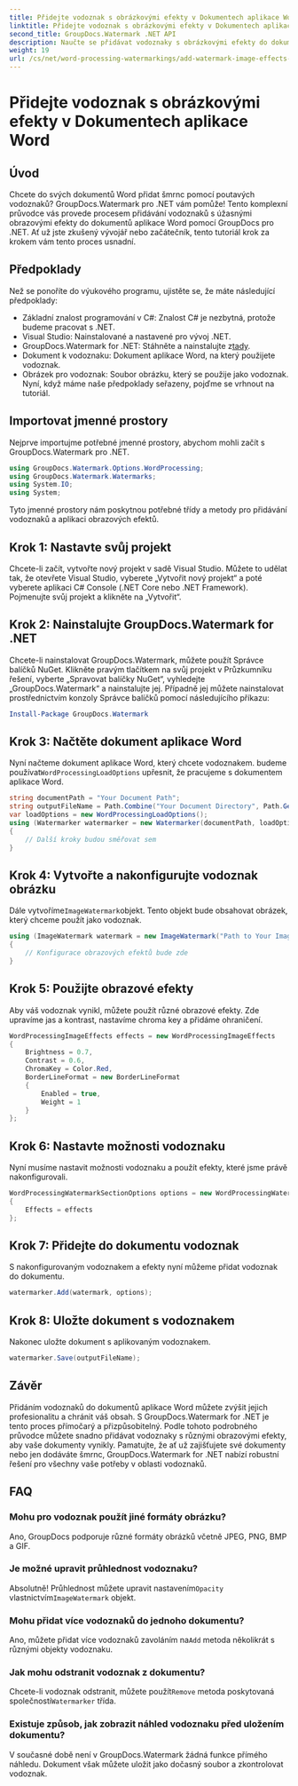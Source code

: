 ```yaml
---
title: Přidejte vodoznak s obrázkovými efekty v Dokumentech aplikace Word
linktitle: Přidejte vodoznak s obrázkovými efekty v Dokumentech aplikace Word
second_title: GroupDocs.Watermark .NET API
description: Naučte se přidávat vodoznaky s obrázkovými efekty do dokumentů aplikace Word pomocí GroupDocs.Watermark for .NET. Postupujte podle našeho podrobného průvodce pro ohromující výsledky.
weight: 19
url: /cs/net/word-processing-watermarkings/add-watermark-image-effects-word-docs/
---
```


# Přidejte vodoznak s obrázkovými efekty v Dokumentech aplikace Word

## Úvod
Chcete do svých dokumentů Word přidat šmrnc pomocí poutavých vodoznaků? GroupDocs.Watermark pro .NET vám pomůže! Tento komplexní průvodce vás provede procesem přidávání vodoznaků s úžasnými obrazovými efekty do dokumentů aplikace Word pomocí GroupDocs pro .NET. Ať už jste zkušený vývojář nebo začátečník, tento tutoriál krok za krokem vám tento proces usnadní.
## Předpoklady
Než se ponoříte do výukového programu, ujistěte se, že máte následující předpoklady:
- Základní znalost programování v C#: Znalost C# je nezbytná, protože budeme pracovat s .NET.
- Visual Studio: Nainstalované a nastavené pro vývoj .NET.
-  GroupDocs.Watermark for .NET: Stáhněte a nainstalujte z[tady](https://releases.groupdocs.com/Watermark/net/).
- Dokument k vodoznaku: Dokument aplikace Word, na který použijete vodoznak.
- Obrázek pro vodoznak: Soubor obrázku, který se použije jako vodoznak.
Nyní, když máme naše předpoklady seřazeny, pojďme se vrhnout na tutoriál.
## Importovat jmenné prostory
Nejprve importujme potřebné jmenné prostory, abychom mohli začít s GroupDocs.Watermark pro .NET.
```csharp
using GroupDocs.Watermark.Options.WordProcessing;
using GroupDocs.Watermark.Watermarks;
using System.IO;
using System;
```
Tyto jmenné prostory nám poskytnou potřebné třídy a metody pro přidávání vodoznaků a aplikaci obrazových efektů.
## Krok 1: Nastavte svůj projekt
Chcete-li začít, vytvořte nový projekt v sadě Visual Studio. Můžete to udělat tak, že otevřete Visual Studio, vyberete „Vytvořit nový projekt“ a poté vyberete aplikaci C# Console (.NET Core nebo .NET Framework). Pojmenujte svůj projekt a klikněte na „Vytvořit“.
## Krok 2: Nainstalujte GroupDocs.Watermark for .NET
Chcete-li nainstalovat GroupDocs.Watermark, můžete použít Správce balíčků NuGet. Klikněte pravým tlačítkem na svůj projekt v Průzkumníku řešení, vyberte „Spravovat balíčky NuGet“, vyhledejte „GroupDocs.Watermark“ a nainstalujte jej.
Případně jej můžete nainstalovat prostřednictvím konzoly Správce balíčků pomocí následujícího příkazu:
```powershell
Install-Package GroupDocs.Watermark
```
## Krok 3: Načtěte dokument aplikace Word
 Nyní načteme dokument aplikace Word, který chcete vodoznakem. budeme používat`WordProcessingLoadOptions` upřesnit, že pracujeme s dokumentem aplikace Word.
```csharp
string documentPath = "Your Document Path";
string outputFileName = Path.Combine("Your Document Directory", Path.GetFileName(documentPath));
var loadOptions = new WordProcessingLoadOptions();
using (Watermarker watermarker = new Watermarker(documentPath, loadOptions))
{
    // Další kroky budou směřovat sem
}
```
## Krok 4: Vytvořte a nakonfigurujte vodoznak obrázku
 Dále vytvoříme`ImageWatermark`objekt. Tento objekt bude obsahovat obrázek, který chceme použít jako vodoznak.
```csharp
using (ImageWatermark watermark = new ImageWatermark("Path to Your Image"))
{
    // Konfigurace obrazových efektů bude zde
}
```
## Krok 5: Použijte obrazové efekty
Aby váš vodoznak vynikl, můžete použít různé obrazové efekty. Zde upravíme jas a kontrast, nastavíme chroma key a přidáme ohraničení.
```csharp
WordProcessingImageEffects effects = new WordProcessingImageEffects
{
    Brightness = 0.7,
    Contrast = 0.6,
    ChromaKey = Color.Red,
    BorderLineFormat = new BorderLineFormat
    {
        Enabled = true,
        Weight = 1
    }
};
```
## Krok 6: Nastavte možnosti vodoznaku
Nyní musíme nastavit možnosti vodoznaku a použít efekty, které jsme právě nakonfigurovali.
```csharp
WordProcessingWatermarkSectionOptions options = new WordProcessingWatermarkSectionOptions
{
    Effects = effects
};
```
## Krok 7: Přidejte do dokumentu vodoznak
S nakonfigurovaným vodoznakem a efekty nyní můžeme přidat vodoznak do dokumentu.
```csharp
watermarker.Add(watermark, options);
```
## Krok 8: Uložte dokument s vodoznakem
Nakonec uložte dokument s aplikovaným vodoznakem. 
```csharp
watermarker.Save(outputFileName);
```
## Závěr
Přidáním vodoznaků do dokumentů aplikace Word můžete zvýšit jejich profesionalitu a chránit váš obsah. S GroupDocs.Watermark for .NET je tento proces přímočarý a přizpůsobitelný. Podle tohoto podrobného průvodce můžete snadno přidávat vodoznaky s různými obrazovými efekty, aby vaše dokumenty vynikly. 
Pamatujte, že ať už zajišťujete své dokumenty nebo jen dodáváte šmrnc, GroupDocs.Watermark for .NET nabízí robustní řešení pro všechny vaše potřeby v oblasti vodoznaků. 
## FAQ
### Mohu pro vodoznak použít jiné formáty obrázku?
Ano, GroupDocs podporuje různé formáty obrázků včetně JPEG, PNG, BMP a GIF.
### Je možné upravit průhlednost vodoznaku?
 Absolutně! Průhlednost můžete upravit nastavením`Opacity` vlastnictvím`ImageWatermark` objekt.
### Mohu přidat více vodoznaků do jednoho dokumentu?
 Ano, můžete přidat více vodoznaků zavoláním na`Add` metoda několikrát s různými objekty vodoznaku.
### Jak mohu odstranit vodoznak z dokumentu?
 Chcete-li vodoznak odstranit, můžete použít`Remove` metoda poskytovaná společností`Watermarker` třída.
### Existuje způsob, jak zobrazit náhled vodoznaku před uložením dokumentu?
V současné době není v GroupDocs.Watermark žádná funkce přímého náhledu. Dokument však můžete uložit jako dočasný soubor a zkontrolovat vodoznak.